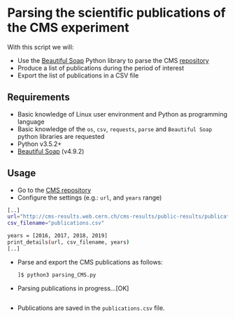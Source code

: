 # Parsing the scientific publications of the CMS experiment

With this script we will:

* Use the [Beautiful Soap](https://www.crummy.com/software/BeautifulSoup/bs4/doc/) Python library to parse the CMS [repository](http://cms-results.web.cern.ch/cms-results/public-results/publications/CMS/index.html)
* Produce a list of publications during the period of interest
* Export the list of publications in a CSV file

## Requirements

* Basic knowledge of Linux user environment and Python as programming language
* Basic knowledge of the `os`, `csv`, `requests`, `parse` and `Beautiful Soap` python libraries are requested
* Python v3.5.2+
* [Beautiful Soap](https://www.crummy.com/software/BeautifulSoup/bs4/doc/) (v4.9.2)

## Usage

* Go to the [CMS repository](http://cms-results.web.cern.ch/cms-results/public-results/publications/CMS/index.html)
* Configure the settings (e.g.: `url`, and `years` range)

```sh
[..]
url="http://cms-results.web.cern.ch/cms-results/public-results/publications/CMS/index.html"
csv_filename="publications.csv"

years = [2016, 2017, 2018, 2019]
print_details(url, csv_filename, years)
[..]
```

* Parse and export the CMS publications as follows:
  ```sh
  ]$ python3 parsing_CMS.py
  ```

- Parsing publications in progress...[OK]

  ```

  ```

* Publications are saved in the `publications.csv` file.
